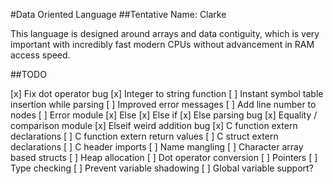 #Data Oriented Language
##Tentative Name: Clarke

This language is designed around arrays and data contiguity, which is very important with incredibly fast modern CPUs without advancement in RAM access speed.

##TODO

[x] Fix dot operator bug
[x] Integer to string function
[ ] Instant symbol table insertion while parsing
[ ] Improved error messages
[ ] Add line number to nodes
[ ] Error module
[x] Else
[x] Else if
[x] Else parsing bug
[x] Equality / comparison module
[x] Elseif weird addition bug
[x] C function extern declarations
[ ] C function extern return values
[ ] C struct extern declarations
[ ] C header imports
[ ] Name mangling
[ ] Character array based structs
[ ] Heap allocation
[ ] Dot operator conversion
[ ] Pointers
[ ] Type checking
[ ] Prevent variable shadowing
[ ] Global variable support?
